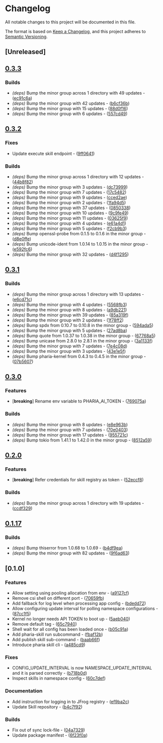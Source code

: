 # Changelog

All notable changes to this project will be documented in this file.

The format is based on [Keep a Changelog](https://keepachangelog.com/en/1.0.0/),
and this project adheres to [Semantic Versioning](https://semver.org/spec/v2.0.0.html).

## [Unreleased]

## [0.3.3](https://github.com/Aleph-Alpha/pharia-skill-cli/compare/v0.3.2...v0.3.3)

### Builds

- *(deps)* Bump the minor group across 1 directory with 49 updates - ([ec91c6a](https://github.com/Aleph-Alpha/pharia-skill-cli/commit/ec91c6a407059c3ef06cce7c5cb751b93be62473))
- *(deps)* Bump the minor group with 42 updates - ([b6cf36b](https://github.com/Aleph-Alpha/pharia-skill-cli/commit/b6cf36b0b4eacc1ff7826192465c99fd297794c7))
- *(deps)* Bump the minor group with 15 updates - ([88d0f16](https://github.com/Aleph-Alpha/pharia-skill-cli/commit/88d0f16e6ddc8c1869cc9ad2155d5ffaa76b9a48))
- *(deps)* Bump the minor group with 6 updates - ([557cd49](https://github.com/Aleph-Alpha/pharia-skill-cli/commit/557cd49ec6a32472f4b37bc8267caed219f00f5c))


## [0.3.2](https://github.com/Aleph-Alpha/pharia-skill-cli/compare/v0.3.1...v0.3.2)

### Fixes

- Update execute skill endpoint - ([9ff0641](https://github.com/Aleph-Alpha/pharia-skill-cli/commit/9ff06411099ba648ebc156fb7af70be1c917215b))

### Builds

- *(deps)* Bump the minor group across 1 directory with 12 updates - ([44b8f82](https://github.com/Aleph-Alpha/pharia-skill-cli/commit/44b8f829be4b1b46edfcdddb28f660570dba7672))
- *(deps)* Bump the minor group with 3 updates - ([dc73999](https://github.com/Aleph-Alpha/pharia-skill-cli/commit/dc7399972714c38fb83758b3dfc31bcb919fc9df))
- *(deps)* Bump the minor group with 7 updates - ([17c5482](https://github.com/Aleph-Alpha/pharia-skill-cli/commit/17c548282fed0d3dd9cc95e537fe1a65bf85e4c9))
- *(deps)* Bump the minor group with 9 updates - ([cced2ae](https://github.com/Aleph-Alpha/pharia-skill-cli/commit/cced2aef4c19e2776722b8ce75b4a5b93c923a2d))
- *(deps)* Bump the minor group with 2 updates - ([1fa94d5](https://github.com/Aleph-Alpha/pharia-skill-cli/commit/1fa94d54904d9db098adba69205916a0bb25f8ef))
- *(deps)* Bump the minor group with 37 updates - ([0850338](https://github.com/Aleph-Alpha/pharia-skill-cli/commit/08503385ff94cee1aa4562a54da62514f98a8898))
- *(deps)* Bump the minor group with 10 updates - ([9c9fe49](https://github.com/Aleph-Alpha/pharia-skill-cli/commit/9c9fe49236c67b880fe8a235b8973151212f7850))
- *(deps)* Bump the minor group with 11 updates - ([03625f9](https://github.com/Aleph-Alpha/pharia-skill-cli/commit/03625f976ccde2a844bed694a6ed4d1c01479460))
- *(deps)* Bump the minor group with 4 updates - ([e61a4d1](https://github.com/Aleph-Alpha/pharia-skill-cli/commit/e61a4d1276a98b3e4a6f7fca4b568e2e1f67d685))
- *(deps)* Bump the minor group with 5 updates - ([f2cb9b3](https://github.com/Aleph-Alpha/pharia-skill-cli/commit/f2cb9b3050548c9306debf1aad641711afd380f2))
- *(deps)* Bump openssl-probe from 0.1.5 to 0.1.6 in the minor group - ([d8e0ffe](https://github.com/Aleph-Alpha/pharia-skill-cli/commit/d8e0ffe4d36ca270554860f161f8343a9c111f2a))
- *(deps)* Bump unicode-ident from 1.0.14 to 1.0.15 in the minor group - ([e592fc6](https://github.com/Aleph-Alpha/pharia-skill-cli/commit/e592fc67db2a0a4b3160d458ee27e56b1a982d5b))
- *(deps)* Bump the minor group with 32 updates - ([d4f1295](https://github.com/Aleph-Alpha/pharia-skill-cli/commit/d4f1295174f1618ce7ddd2ea5e3fbdb1eaf51fd5))


## [0.3.1](https://github.com/Aleph-Alpha/pharia-skill-cli/compare/v0.3.0...v0.3.1)

### Builds

- *(deps)* Bump the minor group across 1 directory with 13 updates - ([e6cd71c](https://github.com/Aleph-Alpha/pharia-skill-cli/commit/e6cd71c3215e901203bc64b5c92cadec8821c37a))
- *(deps)* Bump the minor group with 4 updates - ([5568fb3](https://github.com/Aleph-Alpha/pharia-skill-cli/commit/5568fb3f7f36b644298254c02f5cc605a95e2f82))
- *(deps)* Bump the minor group with 8 updates - ([a9db221](https://github.com/Aleph-Alpha/pharia-skill-cli/commit/a9db22177cd1f453863a09134d8f9ff2ee4ed99b))
- *(deps)* Bump the minor group with 39 updates - ([85a319f](https://github.com/Aleph-Alpha/pharia-skill-cli/commit/85a319fb960adab2e7f919039b2f74a63c9e802e))
- *(deps)* Bump the minor group with 2 updates - ([1f78ff2](https://github.com/Aleph-Alpha/pharia-skill-cli/commit/1f78ff2949ac040cb1bed58e9a8f3849530e7b32))
- *(deps)* Bump spdx from 0.10.7 to 0.10.8 in the minor group - ([594ada5](https://github.com/Aleph-Alpha/pharia-skill-cli/commit/594ada5964dfcaa787176af2a38d8981dbf44e82))
- *(deps)* Bump the minor group with 5 updates - ([27ad8ba](https://github.com/Aleph-Alpha/pharia-skill-cli/commit/27ad8baf095eaf3c232a2b8e793228cb6d7a2469))
- *(deps)* Bump quote from 1.0.37 to 1.0.38 in the minor group - ([67768a5](https://github.com/Aleph-Alpha/pharia-skill-cli/commit/67768a5cf5411a7d6363c146b214b2517f55bd7a))
- *(deps)* Bump unicase from 2.8.0 to 2.8.1 in the minor group - ([3a1133f](https://github.com/Aleph-Alpha/pharia-skill-cli/commit/3a1133fc6196c615011aa16fd7279d83e12fa4bb))
- *(deps)* Bump the minor group with 7 updates - ([7e4c08d](https://github.com/Aleph-Alpha/pharia-skill-cli/commit/7e4c08d9805bb007ca7aff95c1df282f5eef5a59))
- *(deps)* Bump the minor group with 3 updates - ([43e1e5f](https://github.com/Aleph-Alpha/pharia-skill-cli/commit/43e1e5f8632a501bd9c1873612f0eaf04c99f7ad))
- *(deps)* Bump pharia-kernel from 0.4.3 to 0.4.5 in the minor group - ([07b5607](https://github.com/Aleph-Alpha/pharia-skill-cli/commit/07b5607f2391030b78b31858999bf73adff81120))


## [0.3.0](https://github.com/Aleph-Alpha/pharia-skill-cli/compare/v0.2.0...v0.3.0)

### Features

- [**breaking**] Rename env variable to PHARIA_AI_TOKEN - ([769075a](https://github.com/Aleph-Alpha/pharia-skill-cli/commit/769075a3fc1948adfac39a160713e853fe6f0d46))

### Builds

- *(deps)* Bump the minor group with 8 updates - ([e8e963b](https://github.com/Aleph-Alpha/pharia-skill-cli/commit/e8e963b9ce79efbfd85b8dba4acd5a2c3ca787b9))
- *(deps)* Bump the minor group with 7 updates - ([70e0403](https://github.com/Aleph-Alpha/pharia-skill-cli/commit/70e04037c78d0dc600be97d97775f623ff48f751))
- *(deps)* Bump the minor group with 17 updates - ([955721c](https://github.com/Aleph-Alpha/pharia-skill-cli/commit/955721cdd3293c25096979122363a06ef9138508))
- *(deps)* Bump tokio from 1.41.1 to 1.42.0 in the minor group - ([8512a59](https://github.com/Aleph-Alpha/pharia-skill-cli/commit/8512a599bdc108f687981fc7a9404f031d61843f))


## [0.2.0](https://github.com/Aleph-Alpha/pharia-skill-cli/compare/v0.1.17...v0.2.0)

### Features

- [**breaking**] Refer credentials for skill registry as token - ([52eccf8](https://github.com/Aleph-Alpha/pharia-skill-cli/commit/52eccf86c4b8b62ae63dd9a10840da42c480d801))

### Builds

- *(deps)* Bump the minor group across 1 directory with 19 updates - ([ccdf329](https://github.com/Aleph-Alpha/pharia-skill-cli/commit/ccdf3294485ed30a9ce32fda3cbd2fdf5e1339a1))


## [0.1.17](https://github.com/Aleph-Alpha/pharia-skill-cli/compare/v0.1.16...v0.1.17)

### Builds

- *(deps)* Bump thiserror from 1.0.68 to 1.0.69 - ([b4df9ea](https://github.com/Aleph-Alpha/pharia-skill-cli/commit/b4df9ea19188203241876b1dde2061d06b0853b2))
- *(deps)* Bump the minor group with 82 updates - ([9f6ad63](https://github.com/Aleph-Alpha/pharia-skill-cli/commit/9f6ad636a710fb7c2046c7faeb60f28f502cbee4))


## [0.1.0]

### Features

- Allow setting using pooling allocation from env - ([a9127cf](https://github.com/Aleph-Alpha/pharia-skill-cli/commit/a9127cfaef715df1f39f15ca13e35475849f9c49))
- Remove csi shell on different port - ([70659fb](https://github.com/Aleph-Alpha/pharia-skill-cli/commit/70659fb5cbd13cafb13cbf15f10f96576120ab69))
- Add fallback for log level when processing app config - ([bdedd72](https://github.com/Aleph-Alpha/pharia-skill-cli/commit/bdedd72e3a440a5bfd55c2803a907cd159889b6c))
- Allow configuring update interval for polling namespace configurations - ([87cc1f5](https://github.com/Aleph-Alpha/pharia-skill-cli/commit/87cc1f59450c2f7524a47dfd7b42287a4a203ea5))
- Kernel no longer needs API TOKEN to boot up - ([5aeb040](https://github.com/Aleph-Alpha/pharia-skill-cli/commit/5aeb040ce26310ae446734a2bd96e97166d63f99))
- Remove default tag - ([65c7940](https://github.com/Aleph-Alpha/pharia-skill-cli/commit/65c7940c7dc483f784f2cc277aeaa75c857e2f76))
- Shell wait for all config has been loaded once - ([b05c91a](https://github.com/Aleph-Alpha/pharia-skill-cli/commit/b05c91a5ad73b6c030799dfdfe622b13fc6bbc21))
- Add pharia-skill run subcommand - ([fbaf12b](https://github.com/Aleph-Alpha/pharia-skill-cli/commit/fbaf12b1e5f4cf97a99aa53ac8e721b5eaa70a0b))
- Add publish skill sub-command - ([baab66f](https://github.com/Aleph-Alpha/pharia-skill-cli/commit/baab66fe66e834248d391278c1f8a36dd0d1f617))
- Introduce pharia skill cli - ([a485cd9](https://github.com/Aleph-Alpha/pharia-skill-cli/commit/a485cd9484a845e84baccaa00c618d4233885415))

### Fixes

- CONFIG_UPDATE_INTERVAL is now NAMESPACE_UPDATE_INTERVAL and it is parsed correctly - ([b718b0d](https://github.com/Aleph-Alpha/pharia-skill-cli/commit/b718b0d146ac53186a4dc66c2abf631f88aceef9))
- Inspect skills in namespace config - ([60c7def](https://github.com/Aleph-Alpha/pharia-skill-cli/commit/60c7def9d2a4d77ca6113a3eb478a02c2d06abdf))

### Documentation

- Add instruction for logging in to JFrog registry - ([ef9ba2c](https://github.com/Aleph-Alpha/pharia-skill-cli/commit/ef9ba2c28742c3c04ff540c5ba403bca8157266f))
- Update Skill repository - ([b4c7f92](https://github.com/Aleph-Alpha/pharia-skill-cli/commit/b4c7f92bd9a6b2955ac8e92f560afb40c9032577))

### Builds

- Fix out of sync lock-file - ([04a7329](https://github.com/Aleph-Alpha/pharia-skill-cli/commit/04a732928d7bce97ba8076a05b825c3efe32d66c))
- Update package manifest - ([6f23f0a](https://github.com/Aleph-Alpha/pharia-skill-cli/commit/6f23f0a1062b717f0065c5586694378890749a65))

